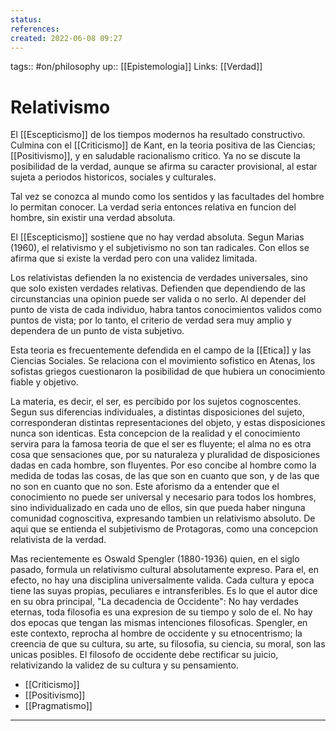 ```yaml
---
status:
references:
created: 2022-06-08 09:27
---
```

tags:: #on/philosophy 
up:: [[Epistemologia]]
Links: [[Verdad]]
# Relativismo
El [[Escepticismo]] de los tiempos modernos ha resultado constructivo. Culmina con el [[Criticismo]] de Kant, en la teoria positiva de las Ciencias; [[Positivismo]], y en saludable racionalismo critico. Ya no se discute la posibilidad de la verdad, aunque se afirma su caracter provisional, al estar sujeta a periodos historicos, sociales y culturales.

Tal vez se conozca al mundo como los sentidos y las facultades del hombre lo permitan conocer. La verdad seria entonces relativa en funcion del hombre, sin existir una verdad absoluta.

El [[Escepticismo]] sostiene que no hay verdad absoluta. Segun Marias (1960), el relativismo y el subjetivismo no son tan radicales. Con ellos se afirma que si existe la verdad pero con una validez limitada.

Los relativistas defienden la no existencia de verdades universales, sino que solo existen verdades relativas. Defienden que dependiendo de las circunstancias una opinion puede ser valida o no serlo. Al depender del punto de vista de cada individuo, habra tantos conocimientos validos como puntos de vista; por lo tanto, el criterio de verdad sera muy amplio y dependera de un punto de vista subjetivo.

Esta teoria es frecuentemente defendida en el campo de la [[Etica]] y las Ciencias Sociales. Se relaciona con el movimiento sofistico en Atenas, los sofistas griegos cuestionaron la posibilidad de que hubiera un conocimiento fiable y objetivo.

La materia, es decir, el ser, es percibido por los sujetos cognoscentes. Segun sus diferencias individuales, a distintas disposiciones del sujeto, corresponderan distintas representaciones del objeto, y estas disposiciones nunca son identicas. Esta concepcion de la realidad y el conocimiento servira para la famosa teoria de que el ser es fluyente; el alma no es otra cosa que sensaciones que, por su naturaleza y pluralidad de disposiciones dadas en cada hombre, son fluyentes. Por eso concibe al hombre como la medida de todas las cosas, de las que son en cuanto que son, y de las que no son en cuanto que no son. Este aforismo da a entender que el conocimiento no puede ser universal y necesario para todos los hombres, sino individualizado en cada uno de ellos, sin que pueda haber ninguna comunidad cognoscitiva, expresando tambien un relativismo absoluto. De aqui que se entienda el subjetivismo de Protagoras, como una concepcion relativista de la verdad.

Mas recientemente es Oswald Spengler (1880-1936) quien, en el siglo pasado, formula un relativismo cultural absolutamente expreso. Para el, en efecto, no hay una disciplina universalmente valida. Cada cultura y epoca tiene las suyas propias, peculiares e intransferibles. Es lo que el autor dice en su obra principal, "La decadencia de Occidente": No hay verdades eternas, toda filosofia es una expresion de su tiempo y solo de el. No hay dos epocas que tengan las mismas intenciones filosoficas. Spengler, en este contexto, reprocha al hombre de occidente y su etnocentrismo; la creencia de que su cultura, su arte, su filosofia, su ciencia, su moral, son las unicas posibles. El filosofo de occidente debe rectificar su juicio, relativizando la validez de su cultura y su pensamiento.

- [[Criticismo]]
- [[Positivismo]]
- [[Pragmatismo]]
___
